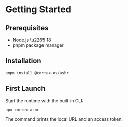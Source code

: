 # Getting Started

## Prerequisites
- Node.js \u2265 18
- pnpm package manager

## Installation
```bash
pnpm install @cortex-os/asbr
```

## First Launch
Start the runtime with the built-in CLI:
```bash
npx cortex-asbr
```
The command prints the local URL and an access token.
